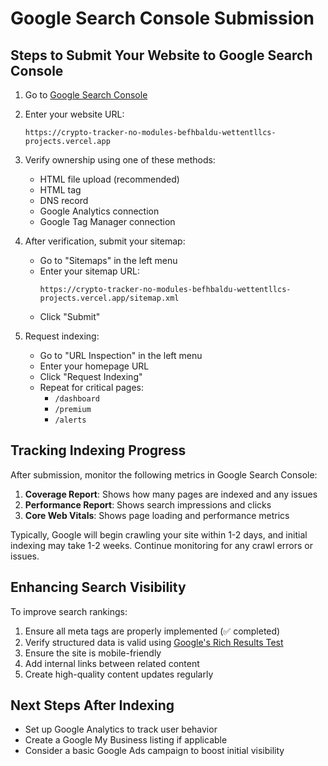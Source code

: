 # Google Search Console Submission

## Steps to Submit Your Website to Google Search Console

1. Go to [Google Search Console](https://search.google.com/search-console/welcome)

2. Enter your website URL:
   ```
   https://crypto-tracker-no-modules-befhbaldu-wettentllcs-projects.vercel.app
   ```

3. Verify ownership using one of these methods:
   - HTML file upload (recommended)
   - HTML tag
   - DNS record
   - Google Analytics connection
   - Google Tag Manager connection

4. After verification, submit your sitemap:
   - Go to "Sitemaps" in the left menu
   - Enter your sitemap URL:
     ```
     https://crypto-tracker-no-modules-befhbaldu-wettentllcs-projects.vercel.app/sitemap.xml
     ```
   - Click "Submit"

5. Request indexing:
   - Go to "URL Inspection" in the left menu
   - Enter your homepage URL
   - Click "Request Indexing"
   - Repeat for critical pages:
     - `/dashboard`
     - `/premium`
     - `/alerts`

## Tracking Indexing Progress

After submission, monitor the following metrics in Google Search Console:

1. **Coverage Report**: Shows how many pages are indexed and any issues
2. **Performance Report**: Shows search impressions and clicks
3. **Core Web Vitals**: Shows page loading and performance metrics

Typically, Google will begin crawling your site within 1-2 days, and initial indexing may take 1-2 weeks. Continue monitoring for any crawl errors or issues.

## Enhancing Search Visibility

To improve search rankings:

1. Ensure all meta tags are properly implemented (✅ completed)
2. Verify structured data is valid using [Google's Rich Results Test](https://search.google.com/test/rich-results)
3. Ensure the site is mobile-friendly
4. Add internal links between related content
5. Create high-quality content updates regularly

## Next Steps After Indexing

- Set up Google Analytics to track user behavior
- Create a Google My Business listing if applicable
- Consider a basic Google Ads campaign to boost initial visibility

